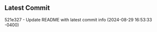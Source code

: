 
## Latest Commit
521e327 - Update README with latest commit info (2024-08-29 16:53:33 -0400) <Yunxi-Zhou>
